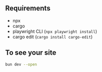 
## Requirements

- npx
- cargo
- playwright CLI (`npx playwright install`)
- cargo edit (`cargo install cargo-edit`)

## To see your site

```bash
bun dev --open
```
